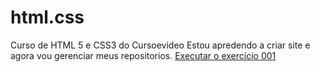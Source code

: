 # html.css
 Curso de HTML 5 e CSS3 do Cursoevideo
Estou apredendo a criar site e agora vou gerenciar meus repositorios.
<a href="https://andersonbarbob.github.io/html.css/exercicios/ex001/index.html"> Executar o exercício 001</a>